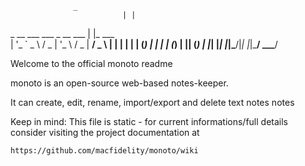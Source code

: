 			      _        
                             | |       
  _ __ ___   ___  _ __   ___ | |_ ___  
 | '_ ` _ \ / _ \| '_ \ / _ \| __/ _ \ 
 | | | | | | (_) | | | | (_) | || (_) |
 |_| |_| |_|\___/|_| |_|\___/ \__\___/ 
                                                                          
  Welcome to the official monoto readme

monoto is an open-source web-based notes-keeper.

It can create, edit, rename, import/export and delete text notes notes

Keep in mind:
This file is static - for current informations/full details consider visiting the project documentation at

	https://github.com/macfidelity/monoto/wiki
